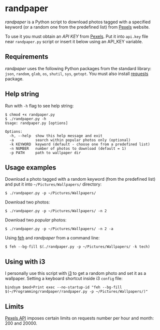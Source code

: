 # randpaper

_randpaper_ is a Python script to download photos tagged with a specified keyword (or a random one from the predefined list) from [Pexels](https://www.pexels.com/) website.

To use it you must obtain an _API KEY_ from [Pexels](https://www.pexels.com/api/). Put it into `api.key` file near `randpaper.py` script or insert it below using an API_KEY variable.

## Requirements

_randpaper_ uses the following Python packages from the standard library: `json`, `random`, `glob`, `os`, `shutil`, `sys`, `getopt`. You must also install [requests](http://python-requests.org/) package.

## Help string

Run with `-h` flag to see help string:

```
$ chmod +x randpaper.py
$ ./randpaper.py -h
Usage: randpaper.py [options]

Options:
  -h, --help  show this help message and exit
  -a          search within popular photos only (optional)
  -k KEYWORD  keyword (default - choose one from a predefined list)
  -n NUMBER   number of photos to download (default = 1)
  -p PATH     path to wallpaper dir
```

## Usage examples

Download a photo tagged with a random keyword (from the predefined list) and put it into `~/Pictures/Wallpapers/` directory:

```
$ ./randpaper.py -p ~/Pictures/Wallpapers/
```

Download two photos:

```
$ ./randpaper.py -p ~/Pictures/Wallpapers/ -n 2
```

Download two _popular_ photos:

```
$ ./randpaper.py -p ~/Pictures/Wallpapers/ -n 2 -a
```

Using [feh](https://feh.finalrewind.org/) and _randpaper_ from a command line:

```
$ feh --bg-fill $(./randpaper.py -p ~/Pictures/Wallpapers/ -k tech)
```

## Using with i3

I personally use this script with [i3](https://i3wm.org/) to get a random photo and set it as a wallpaper.
Setting a keyboard shortcut inside i3 `config` file:

```
bindsym $mod+Print exec --no-startup-id "feh --bg-fill $(~/Programming/randpaper/randpaper.py -p ~/Pictures/Wallpapers/)"
```

## Limits

[Pexels API](https://www.pexels.com/api/) imposes certain limits on requests number per hour and month: 200 and 20000.
